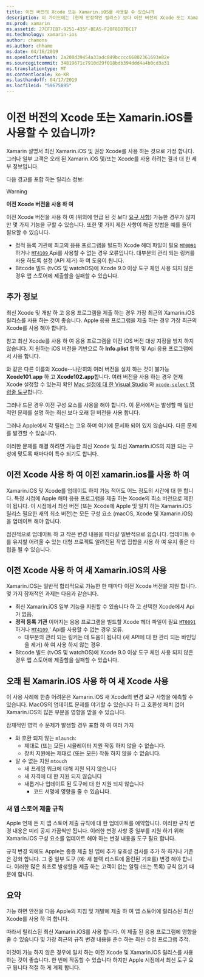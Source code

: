 ```yaml
---
title: 이전 버전의 Xcode 또는 Xamarin.iOS를 사용할 수 있습니까
description: 이 가이드에는 (현재 안정적인 릴리스) 보다 이전 버전의 Xcode 또는 Xamarin.iOS를 사용 하 여 문제를 간략하게 설명 합니다.
ms.prod: xamarin
ms.assetid: 27CF7EB7-9251-435F-BEA5-F20F8DD7DC17
ms.technology: xamarin-ios
author: chamons
ms.author: chhamo
ms.date: 04/16/2019
ms.openlocfilehash: 2a208d39454a33adc849bcccc66802361693e82e
ms.sourcegitcommit: 34819671c7910d29f018bdb394ddd4a4b0cd3a31
ms.translationtype: MT
ms.contentlocale: ko-KR
ms.lasthandoff: 04/17/2019
ms.locfileid: "59675895"
---
```

# <a name="can-i-use-an-older-version-of-xcode-or-xamarinios"></a>이전 버전의 Xcode 또는 Xamarin.iOS를 사용할 수 있습니까?

Xamarin 설명서 최신 Xamarin.iOS 및 권장 Xcode를 사용 하는 것으로 가정 합니다. 그러나 일부 고객은 오래 된 Xamarin.iOS 및/또는 Xcode를 사용 하려는 결과 대 한 세부 정보입니다.

다음 경고를 포함 하는 릴리스 정보:

> [!WARNING]
> **이전 Xcode 버전을 사용 하 여**
>
> 이전 Xcode 버전을 사용 하 여 (위의에 언급 된 것 보다 [요구 사항](https://docs.microsoft.com/xamarin/ios/release-notes/12/12.8#requirements)) 가능한 경우가 않지만 몇 가지 기능을 구할 수 있습니다. 또한 몇 가지 제한 사항이 해결 방법을 예를 들어 필요할 수 있습니다.
>
> - 정적 등록 기관에 최고의 응용 프로그램을 빌드하 Xcode 헤더 파일이 필요 [ `MT0091` ](https://docs.microsoft.com/xamarin/ios/troubleshooting/mtouch-errors#MT0091) 하거나 [ `MT4109` ](https://docs.microsoft.com/xamarin/ios/troubleshooting/mtouch-errors#MT4109) Api를 사용할 수 없는 경우 오류입니다. 대부분의 관리 되는 링커를 사용 하도록 설정 (API 제거) 하 여 도움이 됩니다.
> - Bitcode 빌드 (tvOS 및 watchOS)에 Xcode 9.0 이상 도구 체인 사용 되지 않은 경우 앱 스토어에 제출할을 실패할 수 있습니다.

## <a name="further-information"></a>추가 정보

최신 Xcode 및 개발 하 고 응용 프로그램을 제출 하는 경우 가장 최근의 Xamarin.iOS 릴리스를 사용 하는 것이 좋습니다. Apple 응용 프로그램을 제출 하는 경우 가장 최근의 Xcode를 사용 해야 합니다.

참고 최신 Xcode를 사용 하 여 응용 프로그램을 이전 iOS 버전 대상 지정을 방지 하지 않습니다. 지 원하는 iOS 버전을 기반으로 하 **Info.plist** 항목 및 Api 응용 프로그램에서 사용 합니다.

와 같은 다른 이름의 Xcode--나란히의 여러 버전을 설치 하는 것이 불가능 **Xcode101.app** 하 고 **Xcode102.app**합니다. 여러 버전을 사용 하는 경우 현재 Xcode 설정할 수 있는지 확인 [Mac 설정에 대 한 Visual Studio](~/ios/troubleshooting/questions/ios-sdk.md) 와 [ `xcode-select` ](https://developer.apple.com/library/archive/technotes/tn2339/_index.html#//apple_ref/doc/uid/DTS40014588-CH1-HOW_DO_I_SELECT_THE_DEFAULT_VERSION_OF_XCODE_TO_USE_FOR_MY_COMMAND_LINE_TOOLS_) [명령줄 도구](https://developer.apple.com/library/archive/technotes/tn2339/_index.html#//apple_ref/doc/uid/DTS40014588-CH1-HOW_DO_I_SELECT_THE_DEFAULT_VERSION_OF_XCODE_TO_USE_FOR_MY_COMMAND_LINE_TOOLS_)합니다.

그러나 드문 경우 이전 구성 요소를 사용을 해야 합니다. 이 문서에서는 발생할 때 일반적인 문제를 설명 하는 최신 보다 오래 된 버전을 사용 합니다.

그러나 Apple에서 각 릴리스는 고유 하며 여기에 문서화 되어 있지 않습니다. 다른 문제를 발견할 수 있습니다.

이러한 문제를 해결 하려면 가능한 최신 Xcode 및 최신 Xamarin.iOS의 지원 되는 구성에 맞도록 때마다이 특수 되기도 합니다.

## <a name="use-of-an-old-xamarinios-with-an-old-xcode"></a>이전 Xcode 사용 하 여 이전 xamarin.ios를 사용 하 여

Xamarin.iOS 및 Xcode를 업데이트 하지 가능 적어도 어느 정도의 시간에 대 한 합니다. 특정 시점에 Apple 해야 응용 프로그램을 제출 하는 Xcode의 최소 버전으로 제한이 됩니다. 이 시점에서 최신 버전 (또는 Xcode에 Apple 및 일치 하는 Xamarin.iOS 릴리스 필요한 새의 최소 버전)는 모든 구성 요소 (macOS, Xcode 및 Xamarin.iOS)을 업데이트 해야 합니다.

점진적으로 업데이트 하 고 작은 변경 내용을 따라갈 일반적으로 쉽습니다. 업데이트 수를 유지할 어려울 수 있는 대형 프로젝트 알려진된 작업 집합을 사용 하 여 유지 좋은 타협을 될 수 있습니다.

## <a name="use-of-new-xamarinios-with-older-xcode"></a>이전 Xcode 사용 하 여 새 Xamarin.iOS의 사용

Xamarin.iOS는 일반적 합리적으로 가능한 한 때마다 이전 Xcode 버전을 지원 합니다. 몇 가지 잠재적인 과제는 다음과 같습니다.

- 최신 Xamarin.iOS 일부 기능을 지원할 수 있습니다 하 고 선택한 Xcode에서 Api가 없음. 
- **정적 등록 기관** 이어지는 응용 프로그램을 빌드할 Xcode 헤더 파일이 필요 [ `MT0091` ](~/ios/troubleshooting/mtouch-errors.md#MT0091) 하거나 [ `MT4109` ](~/ios/troubleshooting/mtouch-errors.md#MT4109)' Api를 사용할 수 없는 경우 오류.
  - 대부분의 관리 되는 링커는 데 도움이 됩니다 (새 API에 대 한 관리 되는 바인딩을 제거) 하 여 사용 하지 않는 경우.
- Bitcode 빌드 (tvOS 및 watchOS)에 Xcode 9.0 이상 도구 체인 사용 되지 않은 경우 앱 스토어에 제출할을 실패할 수 있습니다.

## <a name="use-of-new-xcode-with-older-xamarinios"></a>오래 된 Xamarin.iOS 사용 하 여 새 Xcode 사용

이 사용 사례에 한층 어려운은 Xamarin.iOS 새 Xcode의 변경 요구 사항을 예측할 수 있습니다. MacOS의 업데이트 문제를 야기할 수 있습니다 하 고 호환성 패치 없이 Xamarin.iOS의 많은 부분을 영향을 받을 수 있습니다. 

잠재적인 영역 수 문제가 발생할 경우 포함 하 여 여러 가지

- 와 호환 되지 않는 `mlaunch`:
  - 제대로 (또는 모든) 시뮬레이터 지원 작동 하지 않을 수 없습니다.
  - 장치 지원에는 제대로 (또는 모든) 작동 하지 않을 수 없습니다.
- 알 수 없는 지원 `mtouch` 
  - 새 프레임 워크에 대해 지원 되지 않습니다
  - 새 자격에 대 한 지원 되지 않습니다
  - 새롭거나 업데이트 된 도구에 대 한 지원 되지 않습니다
    - 코드 서명에 영향을 줄 수 있습니다.

### <a name="new-appstore-submission-rules"></a>새 앱 스토어 제출 규칙

Apple 언제 든 지 앱 스토어 제출 규칙에 대 한 업데이트를 예약합니다. 이러한 규칙 변경 내용은 미리 공지 가끔씩만 됩니다. 이러한 변경 사항 중 일부를 지원 하기 위해 Xamarin.iOS 구성 요소를 업데이트 해야 하는 변경 내용을 도구 필요 합니다.

규칙 변경 외에도 Apple는 종종 제출 된 앱에 추가 유효성 검사를 추가 하 하거나 기존은 강화 합니다. 그 중 일부 도구 (예: 새 블랙 리스트에 올린된 기호를) 변경 해야 합니다. 이러한 많은 최초로 발생할을 제출 하는 고객이 없는 알림 (또는 목록) 규칙 없기 때문에 합니다.

## <a name="summary"></a>요약

가능 하면 안전을 다음 Apple의 지침 및 개발에 제출 하 여 앱 스토어에 릴리스된 최신 Xcode를 사용 하 여 합니다.

따라서 릴리스된 최신 Xamarin.iOS를 사용 합니다. 이 제출 된 응용 프로그램에 영향을 줄 수 있습니다 및 가장 최근의 규칙 변경 내용을 준수 하는 최신 수정 프로그램 추적.

이것이 가능 하지 않은 경우에 일치 하는 이전 Xcode 및 Xamarin.iOS 릴리스를 사용 하는 것이 좋습니다. 한 번에 작동할 수 있습니다 하지만 Apple 시점에서 최신 도구 요구 됩니다 적절 하 게 계획 합니다.
